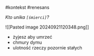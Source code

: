 #kontekst #renesans

*Kto unika `[śmierci]`?*

![[Pasted image 20240921120348.png]]

- żyjesz aby umrzeć
- chmury dymu
- ulotność rzeczy pozornie stałych
